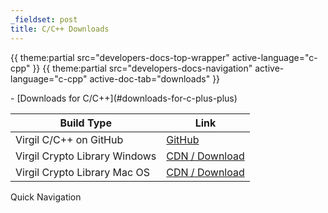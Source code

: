 ```yaml
---
_fieldset: post
title: C/C++ Downloads
---
```

<div class="content">

{{ theme:partial src="developers-docs-top-wrapper" active-language="c-cpp" }} 
{{ theme:partial src="developers-docs-navigation" active-language="c-cpp" active-doc-tab="downloads" }}

<section class="docs-content-wrapper">
<div class="container">
<div class="row">
<div class="col-md-48 col-lg-34 docs-content" data-ui="affix-docs-trigger">

<div markdown="1">
- [Downloads for C/C++](#downloads-for-c-plus-plus)

| Build Type                        | Link                                                                             |
| --------------------------------- |----------------------------------------------------------------------------------|
| Virgil C/C++ on GitHub | [GitHub](https://github.com/VirgilSecurity/virgil-sdk-cpp) |
| Virgil Crypto Library Windows | [CDN / Download](https://cdn.virgilsecurity.com/packages/crypto_lib_windows_cpp_1.1.0.zip) |
| Virgil Crypto Library Mac OS | [CDN / Download](https://cdn.virgilsecurity.com/packages/crypto_lib_osx10_cpp_1.1.0.zip) |

</div>
</div>

<div class="col-md-12 col-md-offset-2 hidden-md hidden-xs hidden-sm">
<div class="docs-menu" data-ui="affix-docs">
<div class="title">Quick Navigation</div>

<div class="menu-items-wrapper" data-ui="menu-items-wrapper"></div>
</div>
</div>
</div>
</div>
</section>
</div>
